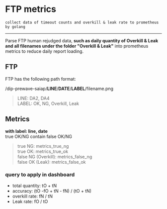 # FTP metrics
    collect data of timeout counts and overkill & leak rate to prometheus by golang
---

Parse FTP human rejudged data, **such as daily quantity of Overkill & Leak and all filenames under the folder "Overkill & Leak"** into prometheus metrics to reduce daily report loading.

## FTP

FTP has the following path format:

/dip-prewave-saiap/**LINE**/**DATE**/**LABEL**/filename.png

> LINE: DA2, DA4 </br>
LABEL: OK, NG, Overkill, Leak

## Metrics

**with label: line, date**
</br>true OK/NG contain false OK/NG
> true NG: metrics_true_ng</br>
> true OK: metrics_true_ok</br>
> false NG (Overkill): metrics_false_ng</br>
> false OK (Leak): metrics_false_ok</br>

### query to apply in dashboard
- total quantity: tO + tN
- accuracy: (tO -fO + tN - fN) / (tO + tN)
- overkill rate: fN / tN
- Leak rate: fO / tO
